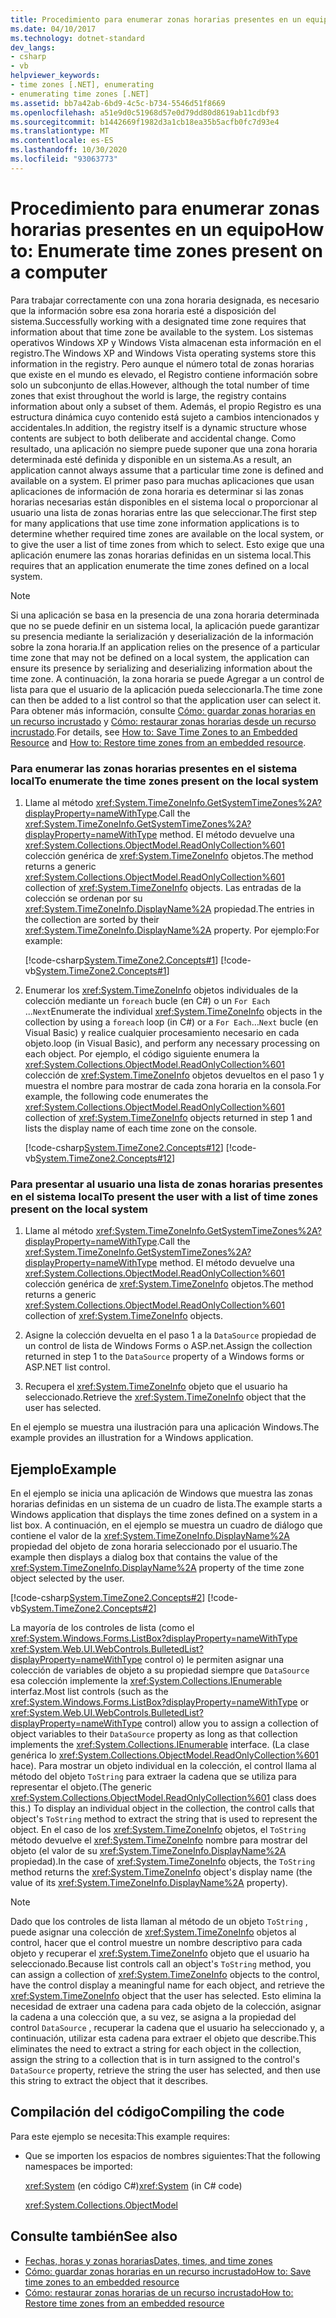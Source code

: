```yaml
---
title: Procedimiento para enumerar zonas horarias presentes en un equipo
ms.date: 04/10/2017
ms.technology: dotnet-standard
dev_langs:
- csharp
- vb
helpviewer_keywords:
- time zones [.NET], enumerating
- enumerating time zones [.NET]
ms.assetid: bb7a42ab-6bd9-4c5c-b734-5546d51f8669
ms.openlocfilehash: a51e9d0c51968d57e0d79dd80d8619ab11cdbf93
ms.sourcegitcommit: b1442669f1982d3a1cb18ea35b5acfb0fc7d93e4
ms.translationtype: MT
ms.contentlocale: es-ES
ms.lasthandoff: 10/30/2020
ms.locfileid: "93063773"
---
```

# <a name="how-to-enumerate-time-zones-present-on-a-computer"></a><span data-ttu-id="ee404-102">Procedimiento para enumerar zonas horarias presentes en un equipo</span><span class="sxs-lookup"><span data-stu-id="ee404-102">How to: Enumerate time zones present on a computer</span></span>

<span data-ttu-id="ee404-103">Para trabajar correctamente con una zona horaria designada, es necesario que la información sobre esa zona horaria esté a disposición del sistema.</span><span class="sxs-lookup"><span data-stu-id="ee404-103">Successfully working with a designated time zone requires that information about that time zone be available to the system.</span></span> <span data-ttu-id="ee404-104">Los sistemas operativos Windows XP y Windows Vista almacenan esta información en el registro.</span><span class="sxs-lookup"><span data-stu-id="ee404-104">The Windows XP and Windows Vista operating systems store this information in the registry.</span></span> <span data-ttu-id="ee404-105">Pero aunque el número total de zonas horarias que existe en el mundo es elevado, el Registro contiene información sobre solo un subconjunto de ellas.</span><span class="sxs-lookup"><span data-stu-id="ee404-105">However, although the total number of time zones that exist throughout the world is large, the registry contains information about only a subset of them.</span></span> <span data-ttu-id="ee404-106">Además, el propio Registro es una estructura dinámica cuyo contenido está sujeto a cambios intencionados y accidentales.</span><span class="sxs-lookup"><span data-stu-id="ee404-106">In addition, the registry itself is a dynamic structure whose contents are subject to both deliberate and accidental change.</span></span> <span data-ttu-id="ee404-107">Como resultado, una aplicación no siempre puede suponer que una zona horaria determinada esté definida y disponible en un sistema.</span><span class="sxs-lookup"><span data-stu-id="ee404-107">As a result, an application cannot always assume that a particular time zone is defined and available on a system.</span></span> <span data-ttu-id="ee404-108">El primer paso para muchas aplicaciones que usan aplicaciones de información de zona horaria es determinar si las zonas horarias necesarias están disponibles en el sistema local o proporcionar al usuario una lista de zonas horarias entre las que seleccionar.</span><span class="sxs-lookup"><span data-stu-id="ee404-108">The first step for many applications that use time zone information applications is to determine whether required time zones are available on the local system, or to give the user a list of time zones from which to select.</span></span> <span data-ttu-id="ee404-109">Esto exige que una aplicación enumere las zonas horarias definidas en un sistema local.</span><span class="sxs-lookup"><span data-stu-id="ee404-109">This requires that an application enumerate the time zones defined on a local system.</span></span>

> [!NOTE]
> <span data-ttu-id="ee404-110">Si una aplicación se basa en la presencia de una zona horaria determinada que no se puede definir en un sistema local, la aplicación puede garantizar su presencia mediante la serialización y deserialización de la información sobre la zona horaria.</span><span class="sxs-lookup"><span data-stu-id="ee404-110">If an application relies on the presence of a particular time zone that may not be defined on a local system, the application can ensure its presence by serializing and deserializing information about the time zone.</span></span> <span data-ttu-id="ee404-111">A continuación, la zona horaria se puede Agregar a un control de lista para que el usuario de la aplicación pueda seleccionarla.</span><span class="sxs-lookup"><span data-stu-id="ee404-111">The time zone can then be added to a list control so that the application user can select it.</span></span> <span data-ttu-id="ee404-112">Para obtener más información, consulte [Cómo: guardar zonas horarias en un recurso incrustado](save-time-zones-to-an-embedded-resource.md) y [Cómo: restaurar zonas horarias desde un recurso incrustado](restore-time-zones-from-an-embedded-resource.md).</span><span class="sxs-lookup"><span data-stu-id="ee404-112">For details, see [How to: Save Time Zones to an Embedded Resource](save-time-zones-to-an-embedded-resource.md) and [How to: Restore time zones from an embedded resource](restore-time-zones-from-an-embedded-resource.md).</span></span>

### <a name="to-enumerate-the-time-zones-present-on-the-local-system"></a><span data-ttu-id="ee404-113">Para enumerar las zonas horarias presentes en el sistema local</span><span class="sxs-lookup"><span data-stu-id="ee404-113">To enumerate the time zones present on the local system</span></span>

1. <span data-ttu-id="ee404-114">Llame al método <xref:System.TimeZoneInfo.GetSystemTimeZones%2A?displayProperty=nameWithType>.</span><span class="sxs-lookup"><span data-stu-id="ee404-114">Call the <xref:System.TimeZoneInfo.GetSystemTimeZones%2A?displayProperty=nameWithType> method.</span></span> <span data-ttu-id="ee404-115">El método devuelve una <xref:System.Collections.ObjectModel.ReadOnlyCollection%601> colección genérica de <xref:System.TimeZoneInfo> objetos.</span><span class="sxs-lookup"><span data-stu-id="ee404-115">The method returns a generic <xref:System.Collections.ObjectModel.ReadOnlyCollection%601> collection of <xref:System.TimeZoneInfo> objects.</span></span> <span data-ttu-id="ee404-116">Las entradas de la colección se ordenan por su <xref:System.TimeZoneInfo.DisplayName%2A> propiedad.</span><span class="sxs-lookup"><span data-stu-id="ee404-116">The entries in the collection are sorted by their <xref:System.TimeZoneInfo.DisplayName%2A> property.</span></span> <span data-ttu-id="ee404-117">Por ejemplo:</span><span class="sxs-lookup"><span data-stu-id="ee404-117">For example:</span></span>

   [!code-csharp[System.TimeZone2.Concepts#1](../../../samples/snippets/csharp/VS_Snippets_CLR_System/system.TimeZone2.Concepts/CS/TimeZone2Concepts.cs#1)]
   [!code-vb[System.TimeZone2.Concepts#1](../../../samples/snippets/visualbasic/VS_Snippets_CLR_System/system.TimeZone2.Concepts/VB/TimeZone2Concepts.vb#1)]

2. <span data-ttu-id="ee404-118">Enumerar los <xref:System.TimeZoneInfo> objetos individuales de la colección mediante un `foreach` bucle (en C#) o un `For Each` ...`Next`</span><span class="sxs-lookup"><span data-stu-id="ee404-118">Enumerate the individual <xref:System.TimeZoneInfo> objects in the collection by using a `foreach` loop (in C#) or a `For Each`…`Next`</span></span> <span data-ttu-id="ee404-119">bucle (en Visual Basic) y realice cualquier procesamiento necesario en cada objeto.</span><span class="sxs-lookup"><span data-stu-id="ee404-119">loop (in Visual Basic), and perform any necessary processing on each object.</span></span> <span data-ttu-id="ee404-120">Por ejemplo, el código siguiente enumera la <xref:System.Collections.ObjectModel.ReadOnlyCollection%601> colección de <xref:System.TimeZoneInfo> objetos devueltos en el paso 1 y muestra el nombre para mostrar de cada zona horaria en la consola.</span><span class="sxs-lookup"><span data-stu-id="ee404-120">For example, the following code enumerates the <xref:System.Collections.ObjectModel.ReadOnlyCollection%601> collection of <xref:System.TimeZoneInfo> objects returned in step 1 and lists the display name of each time zone on the console.</span></span>

   [!code-csharp[System.TimeZone2.Concepts#12](../../../samples/snippets/csharp/VS_Snippets_CLR_System/system.TimeZone2.Concepts/CS/TimeZone2Concepts.cs#12)]
   [!code-vb[System.TimeZone2.Concepts#12](../../../samples/snippets/visualbasic/VS_Snippets_CLR_System/system.TimeZone2.Concepts/VB/TimeZone2Concepts.vb#12)]

### <a name="to-present-the-user-with-a-list-of-time-zones-present-on-the-local-system"></a><span data-ttu-id="ee404-121">Para presentar al usuario una lista de zonas horarias presentes en el sistema local</span><span class="sxs-lookup"><span data-stu-id="ee404-121">To present the user with a list of time zones present on the local system</span></span>

1. <span data-ttu-id="ee404-122">Llame al método <xref:System.TimeZoneInfo.GetSystemTimeZones%2A?displayProperty=nameWithType>.</span><span class="sxs-lookup"><span data-stu-id="ee404-122">Call the <xref:System.TimeZoneInfo.GetSystemTimeZones%2A?displayProperty=nameWithType> method.</span></span> <span data-ttu-id="ee404-123">El método devuelve una <xref:System.Collections.ObjectModel.ReadOnlyCollection%601> colección genérica de <xref:System.TimeZoneInfo> objetos.</span><span class="sxs-lookup"><span data-stu-id="ee404-123">The method returns a generic <xref:System.Collections.ObjectModel.ReadOnlyCollection%601> collection of <xref:System.TimeZoneInfo> objects.</span></span>

2. <span data-ttu-id="ee404-124">Asigne la colección devuelta en el paso 1 a la `DataSource` propiedad de un control de lista de Windows Forms o ASP.net.</span><span class="sxs-lookup"><span data-stu-id="ee404-124">Assign the collection returned in step 1 to the `DataSource` property of a Windows forms or ASP.NET list control.</span></span>

3. <span data-ttu-id="ee404-125">Recupera el <xref:System.TimeZoneInfo> objeto que el usuario ha seleccionado.</span><span class="sxs-lookup"><span data-stu-id="ee404-125">Retrieve the <xref:System.TimeZoneInfo> object that the user has selected.</span></span>

<span data-ttu-id="ee404-126">En el ejemplo se muestra una ilustración para una aplicación Windows.</span><span class="sxs-lookup"><span data-stu-id="ee404-126">The example provides an illustration for a Windows application.</span></span>

## <a name="example"></a><span data-ttu-id="ee404-127">Ejemplo</span><span class="sxs-lookup"><span data-stu-id="ee404-127">Example</span></span>

<span data-ttu-id="ee404-128">En el ejemplo se inicia una aplicación de Windows que muestra las zonas horarias definidas en un sistema de un cuadro de lista.</span><span class="sxs-lookup"><span data-stu-id="ee404-128">The example starts a Windows application that displays the time zones defined on a system in a list box.</span></span> <span data-ttu-id="ee404-129">A continuación, en el ejemplo se muestra un cuadro de diálogo que contiene el valor de la <xref:System.TimeZoneInfo.DisplayName%2A> propiedad del objeto de zona horaria seleccionado por el usuario.</span><span class="sxs-lookup"><span data-stu-id="ee404-129">The example then displays a dialog box that contains the value of the <xref:System.TimeZoneInfo.DisplayName%2A> property of the time zone object selected by the user.</span></span>

[!code-csharp[System.TimeZone2.Concepts#2](../../../samples/snippets/csharp/VS_Snippets_CLR_System/system.TimeZone2.Concepts/CS/TimeZone2Concepts.cs#2)]
[!code-vb[System.TimeZone2.Concepts#2](../../../samples/snippets/visualbasic/VS_Snippets_CLR_System/system.TimeZone2.Concepts/VB/TimeZone2Concepts.vb#2)]

<span data-ttu-id="ee404-130">La mayoría de los controles de lista (como el <xref:System.Windows.Forms.ListBox?displayProperty=nameWithType> <xref:System.Web.UI.WebControls.BulletedList?displayProperty=nameWithType> control o) le permiten asignar una colección de variables de objeto a su propiedad siempre que `DataSource` esa colección implemente la <xref:System.Collections.IEnumerable> interfaz.</span><span class="sxs-lookup"><span data-stu-id="ee404-130">Most list controls (such as the <xref:System.Windows.Forms.ListBox?displayProperty=nameWithType> or <xref:System.Web.UI.WebControls.BulletedList?displayProperty=nameWithType> control) allow you to assign a collection of object variables to their `DataSource` property as long as that collection implements the <xref:System.Collections.IEnumerable> interface.</span></span> <span data-ttu-id="ee404-131">(La clase genérica lo <xref:System.Collections.ObjectModel.ReadOnlyCollection%601> hace). Para mostrar un objeto individual en la colección, el control llama al método del objeto `ToString` para extraer la cadena que se utiliza para representar el objeto.</span><span class="sxs-lookup"><span data-stu-id="ee404-131">(The generic <xref:System.Collections.ObjectModel.ReadOnlyCollection%601> class does this.) To display an individual object in the collection, the control calls that object's `ToString` method to extract the string that is used to represent the object.</span></span> <span data-ttu-id="ee404-132">En el caso de los <xref:System.TimeZoneInfo> objetos, el `ToString` método devuelve el <xref:System.TimeZoneInfo> nombre para mostrar del objeto (el valor de su <xref:System.TimeZoneInfo.DisplayName%2A> propiedad).</span><span class="sxs-lookup"><span data-stu-id="ee404-132">In the case of <xref:System.TimeZoneInfo> objects, the `ToString` method returns the <xref:System.TimeZoneInfo> object's display name (the value of its <xref:System.TimeZoneInfo.DisplayName%2A> property).</span></span>

> [!NOTE]
> <span data-ttu-id="ee404-133">Dado que los controles de lista llaman al método de un objeto `ToString` , puede asignar una colección de <xref:System.TimeZoneInfo> objetos al control, hacer que el control muestre un nombre descriptivo para cada objeto y recuperar el <xref:System.TimeZoneInfo> objeto que el usuario ha seleccionado.</span><span class="sxs-lookup"><span data-stu-id="ee404-133">Because list controls call an object's `ToString` method, you can assign a collection of <xref:System.TimeZoneInfo> objects to the control, have the control display a meaningful name for each object, and retrieve the <xref:System.TimeZoneInfo> object that the user has selected.</span></span> <span data-ttu-id="ee404-134">Esto elimina la necesidad de extraer una cadena para cada objeto de la colección, asignar la cadena a una colección que, a su vez, se asigna a la propiedad del control `DataSource` , recuperar la cadena que el usuario ha seleccionado y, a continuación, utilizar esta cadena para extraer el objeto que describe.</span><span class="sxs-lookup"><span data-stu-id="ee404-134">This eliminates the need to extract a string for each object in the collection, assign the string to a collection that is in turn assigned to the control's `DataSource` property, retrieve the string the user has selected, and then use this string to extract the object that it describes.</span></span>

## <a name="compiling-the-code"></a><span data-ttu-id="ee404-135">Compilación del código</span><span class="sxs-lookup"><span data-stu-id="ee404-135">Compiling the code</span></span>

<span data-ttu-id="ee404-136">Para este ejemplo se necesita:</span><span class="sxs-lookup"><span data-stu-id="ee404-136">This example requires:</span></span>

- <span data-ttu-id="ee404-137">Que se importen los espacios de nombres siguientes:</span><span class="sxs-lookup"><span data-stu-id="ee404-137">That the following namespaces be imported:</span></span>

  <span data-ttu-id="ee404-138"><xref:System> (en código C#)</span><span class="sxs-lookup"><span data-stu-id="ee404-138"><xref:System> (in C# code)</span></span>

  <xref:System.Collections.ObjectModel>

## <a name="see-also"></a><span data-ttu-id="ee404-139">Consulte también</span><span class="sxs-lookup"><span data-stu-id="ee404-139">See also</span></span>

- [<span data-ttu-id="ee404-140">Fechas, horas y zonas horarias</span><span class="sxs-lookup"><span data-stu-id="ee404-140">Dates, times, and time zones</span></span>](index.md)
- [<span data-ttu-id="ee404-141">Cómo: guardar zonas horarias en un recurso incrustado</span><span class="sxs-lookup"><span data-stu-id="ee404-141">How to: Save time zones to an embedded resource</span></span>](save-time-zones-to-an-embedded-resource.md)
- [<span data-ttu-id="ee404-142">Cómo: restaurar zonas horarias de un recurso incrustado</span><span class="sxs-lookup"><span data-stu-id="ee404-142">How to: Restore time zones from an embedded resource</span></span>](restore-time-zones-from-an-embedded-resource.md)
